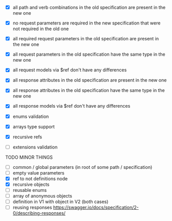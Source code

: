 - [X] all path and verb combinations in the old specification are present in the new one
- [X] no request parameters are required in the new specification that were not required in the old one
- [X] all required request parameters in the old specification are present in the new one
- [X] all request parameters in the old specification have the same type in the new one
- [X] all request models via $ref don't have any differences
- [X] all response attributes in the old specification are present in the new one
- [X] all response attributes in the old specification have the same type in the new one
- [X] all response models via $ref don't have any differences
- [X] enums validation
- [X] arrays type support
- [X] recursive refs
- [ ] extensions validation


TODO MINOR THINGS
- [ ] common / global parameters (in root of some path / specification)
- [ ] empty value parameters
- [X] ref to not definitions node
- [X] recursive objects
- [ ] reusable enums
- [ ] array of anonymous objects
- [ ] definition in V1 with object in V2 (both cases)
- [ ] reusing responses https://swagger.io/docs/specification/2-0/describing-responses/